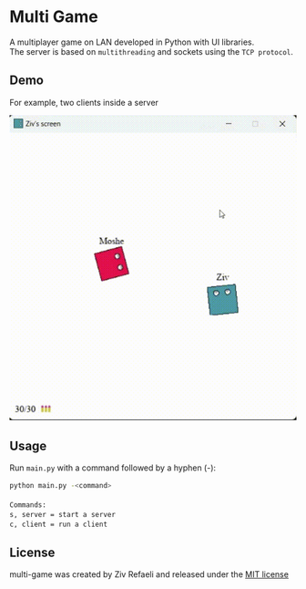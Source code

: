 # Multi Game
A multiplayer game on LAN developed in Python with UI libraries.
<br />
The server is based on `multithreading` and sockets using the `TCP protocol`.

## Demo
For example, two clients inside a server

![multi-game](/assets/demo.gif)

## Usage
Run `main.py` with a command followed by a hyphen (-):

```bash
python main.py -<command>

Commands:
s, server = start a server
c, client = run a client
```

## License
multi-game was created by Ziv Refaeli and released under the [MIT license](https://github.com/zivrefaeli/multi-game/blob/master/LICENCE)